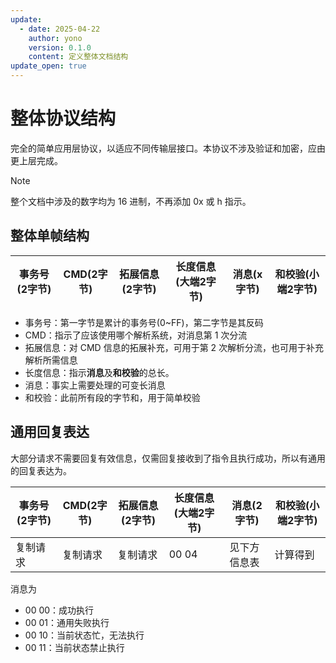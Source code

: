 ```yaml
---
update:
  - date: 2025-04-22
    author: yono
    version: 0.1.0
    content: 定义整体文档结构
update_open: true
---
```


# 整体协议结构

完全的简单应用层协议，以适应不同传输层接口。本协议不涉及验证和加密，应由更上层完成。

> [!NOTE]
>
> 整个文档中涉及的数字均为 16 进制，不再添加 0x 或 h 指示。

## 整体单帧结构

| 事务号(2字节) | CMD(2字节) | 拓展信息(2字节) | 长度信息(大端2字节) | 消息(x字节) | 和校验(小端2字节) |
| ------------- | ---------- | --------------- | ------------------- | ----------- | ----------------- |

- 事务号：第一字节是累计的事务号(0~FF)，第二字节是其反码
- CMD：指示了应该使用哪个解析系统，对消息第 1 次分流
- 拓展信息：对 CMD 信息的拓展补充，可用于第 2 次解析分流，也可用于补充解析所需信息
- 长度信息：指示**消息**及**和校验**的总长。
- 消息：事实上需要处理的可变长消息
- 和校验：此前所有段的字节和，用于简单校验

## 通用回复表达

大部分请求不需要回复有效信息，仅需回复接收到了指令且执行成功，所以有通用的回复表达为。

| 事务号(2字节) | CMD(2字节) | 拓展信息(2字节) | 长度信息(大端2字节) | 消息(2字节)  | 和校验(小端2字节) |
| ------------- | ---------- | --------------- | ------------------- | ------------ | ----------------- |
| 复制请求      | 复制请求   | 复制请求        | 00 04               | 见下方信息表 | 计算得到          |

消息为

- 00 00：成功执行
- 00 01：通用失败执行
- 00 10：当前状态忙，无法执行
- 00 11：当前状态禁止执行

